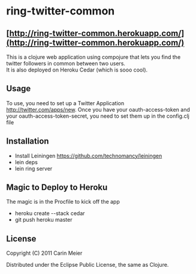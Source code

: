 
# ring-twitter-common

## [http://ring-twitter-common.herokuapp.com/](http://ring-twitter-common.herokuapp.com/)


This is a clojure web application using compojure that lets you find the twitter followers in common between two users.  
It is also deployed on Heroku Cedar (which is sooo cool).

## Usage

To use, you need to set up a Twitter Application http://twitter.com/apps/new.
Once you have your oauth-access-token and your
oauth-access-token-secret, you need to set them up in the config.clj file


## Installation
- Install Leiningen https://github.com/technomancy/leiningen
- lein deps
- lein ring server

## Magic to Deploy to Heroku
The magic is in the Procfile to kick off the app
* heroku create --stack cedar
* git push heroku master


## License

Copyright (C) 2011 Carin Meier

Distributed under the Eclipse Public License, the same as Clojure.

